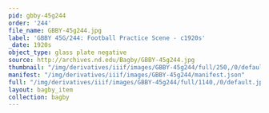 ```yaml
---
pid: gbby-45g244
order: '244'
file_name: GBBY-45g244.jpg
label: 'GBBY 45G/244: Football Practice Scene - c1920s'
_date: 1920s
object_type: glass plate negative
source: http://archives.nd.edu/Bagby/GBBY-45g244.jpg
thumbnail: "/img/derivatives/iiif/images/GBBY-45g244/full/250,/0/default.jpg"
manifest: "/img/derivatives/iiif/images/GBBY-45g244/manifest.json"
full: "/img/derivatives/iiif/images/GBBY-45g244/full/1140,/0/default.jpg"
layout: bagby_item
collection: bagby
---
```

